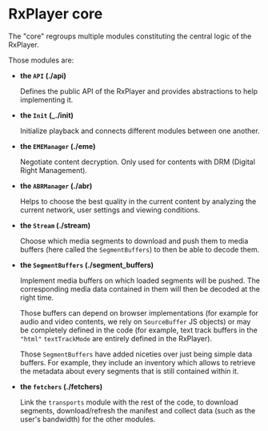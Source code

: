 # RxPlayer core ################################################################

The "core" regroups multiple modules constituting the central logic of the
RxPlayer.

Those modules are:

  - __the `API` (./api)__

    Defines the public API of the RxPlayer and provides abstractions to help
    implementing it.


  - __the `Init` (_./init)__

    Initialize playback and connects different modules between one another.


  - __the `EMEManager` (./eme)__

    Negotiate content decryption.
    Only used for contents with DRM (Digital Right Management).


  - __the `ABRManager` (./abr)__

    Helps to choose the best quality in the current content by analyzing the
    current network, user settings and viewing conditions.


  - __the `Stream` (./stream)__

    Choose which media segments to download and push them to media buffers (here
    called the `SegmentBuffers`) to then be able to decode them.


  - __the `SegmentBuffers` (./segment_buffers)__

    Implement media buffers on which loaded segments will be pushed.
    The corresponding media data contained in them will then be decoded at the
    right time.

    Those buffers can depend on browser implementations (for example for audio
    and video contents, we rely on `SourceBuffer` JS objects) or may be
    completely defined in the code (for example, text track buffers in the
    `"html"` `textTrackMode` are entirely defined in the RxPlayer).

    Those `SegmentBuffers` have added niceties over just being simple data
    buffers. For example, they include an inventory which allows to retrieve the
    metadata about every segments that is still contained within it.

  - __the `fetchers` (./fetchers)__

    Link the `transports` module with the rest of the code, to download
    segments, download/refresh the manifest and collect data (such as the
    user's bandwidth) for the other modules.
